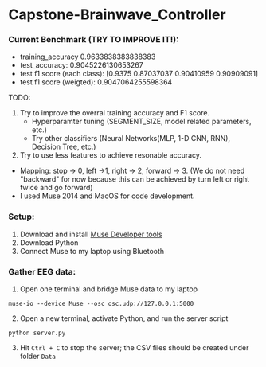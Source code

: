 # Capstone-Brainwave_Controller
### Current Benchmark (TRY TO IMPROVE IT!):
- training_accuracy 0.9633838383838383
- test_accuracy: 0.9045226130653267
- test f1 score (each class): [0.9375     0.87037037 0.90410959 0.90909091]
- test f1 score (weigted): 0.9047064255598364

TODO:
1. Try to improve the overral training accuracy and F1 score.
     -  Hyperparamter tuning (SEGMENT_SIZE, model related parameters, etc.)
     -  Try other classifiers (Neural Networks(MLP, 1-D CNN, RNN), Decision Tree, etc.)
2. Try to use less features to achieve resonable accuracy.

- Mapping: stop -> 0, left ->1, right -> 2, forward -> 3. (We do not need "backward" for now because this can be achieved by turn left or right twice and go forward)
- I used Muse 2014 and MacOS for code development.

### Setup:
1. Download and install [Muse Developer tools](http://developer.choosemuse.com/tools/mac-tools/getting-started-for-mac)
2. Download Python
3. Connect Muse to my laptop using Bluetooth

### Gather EEG data:
1. Open one terminal and bridge Muse data to my laptop

```muse-io --device Muse --osc osc.udp://127.0.0.1:5000```

2. Open a new terminal, activate Python, and run the server script

```python server.py```

3. Hit ```Ctrl + C``` to stop the server; the CSV files should be created under folder ```Data```
